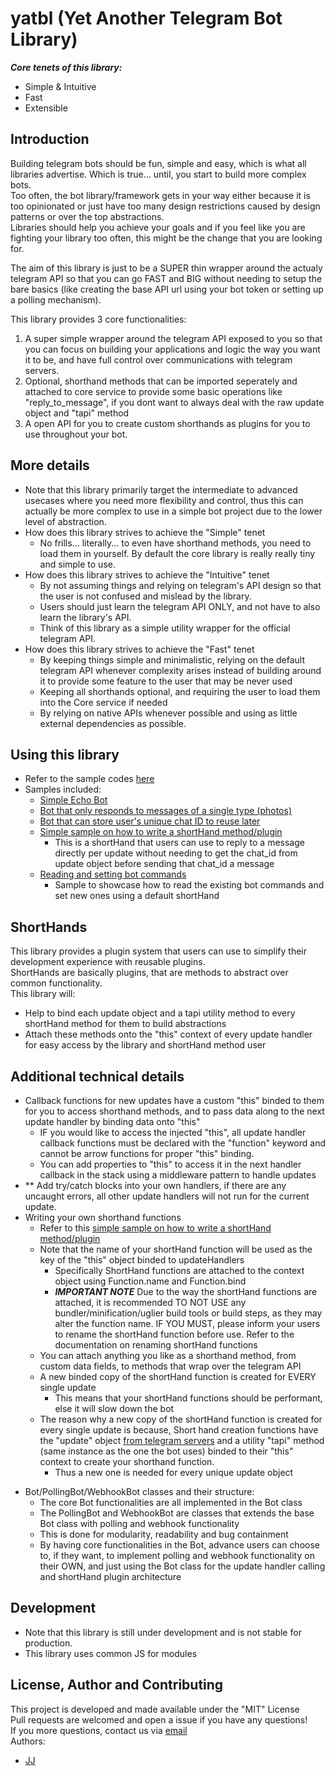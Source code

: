 # yatbl (Yet Another Telegram Bot Library)
***Core tenets of this library:***
- Simple & Intuitive
- Fast
- Extensible


## Introduction
Building telegram bots should be fun, simple and easy, which is what all libraries advertise. Which is true... until, you start to build more complex bots.  
Too often, the bot library/framework gets in your way either because it is too opinionated or just have too many design restrictions caused by design patterns or over the top abstractions.  
Libraries should help you achieve your goals and if you feel like you are fighting your library too often, this might be the change that you are looking for.  

The aim of this library is just to be a SUPER thin wrapper around the actualy telegram API so that you can go FAST and BIG without needing to setup the bare basics (like creating the base API url using your bot token or setting up a polling mechanism).  

This library provides 3 core functionalities:
1. A super simple wrapper around the telegram API exposed to you so that you can focus on building your applications and logic the way you want it to be, and have full control over communications with telegram servers.
2. Optional, shorthand methods that can be imported seperately and attached to core service to provide some basic operations like "reply_to_message", if you dont want to always deal with the raw update object and "tapi" method
3. A open API for you to create custom shorthands as plugins for you to use throughout your bot.


## More details
- Note that this library primarily target the intermediate to advanced usecases where you need more flexibility and control, thus this can actually be more complex to use in a simple bot project due to the lower level of abstraction.
- How does this library strives to achieve the "Simple" tenet
    - No frills... literally... to even have shorthand methods, you need to load them in yourself. By default the core library is really really tiny and simple to use.
- How does this library strives to achieve the "Intuitive" tenet
    - By not assuming things and relying on telegram's API design so that the user is not confused and mislead by the library.
    - Users should just learn the telegram API ONLY, and not have to also learn the library's API.
    - Think of this library as a simple utility wrapper for the official telegram API.
- How does this library strives to achieve the "Fast" tenet
    - By keeping things simple and minimalistic, relying on the default telegram API whenever complexity arises instead of building around it to provide some feature to the user that may be never used
    - Keeping all shorthands optional, and requiring the user to load them into the Core service if needed
    - By relying on native APIs whenever possible and using as little external dependencies as possible.


## Using this library
- Refer to the sample codes [here](./samples)
- Samples included:
    - [Simple Echo Bot](<./samples/simple echo bot.js>)
    - [Bot that only responds to messages of a single type (photos)](<./samples/single message type (photo).js>)
    - [Bot that can store user's unique chat ID to reuse later](<./samples/save user's chat_id to reply later.js>)
    - [Simple sample on how to write a shortHand method/plugin](<./samples/simple replyMessage shortHand.js>)
        - This is a shortHand that users can use to reply to a message directly per update without needing to get the chat_id from update object before sending that chat_id a message
    - [Reading and setting bot commands](<./samples/setting and reading bot commands.js>)
        - Sample to showcase how to read the existing bot commands and set new ones using a default shortHand

## ShortHands
This library provides a plugin system that users can use to simplify their development experience with reusable plugins.  
ShortHands are basically plugins, that are methods to abstract over common functionality.  
This library will:
- Help to bind each update object and a tapi utility method to every shortHand method for them to build abstractions
- Attach these methods onto the "this" context of every update handler for easy access by the library and shortHand method user

## Additional technical details
- Callback functions for new updates have a custom "this" binded to them for you to access shorthand methods, and to pass data along to the next update handler by binding data onto "this"
    - IF you would like to access the injected "this", all update handler callback functions must be declared with the "function" keyword and cannot be arrow functions for proper "this" binding.
    - You can add properties to "this" to access it in the next handler callback in the stack using a middleware pattern to handle updates
- ** Add try/catch blocks into your own handlers, if there are any uncaught errors, all other update handlers will not run for the current update.
- Writing your own shorthand functions
    - Refer to this [simple sample on how to write a shortHand method/plugin](<./samples/simple replyMessage shortHand.js>)
    - Note that the name of your shortHand function will be used as the key of the "this" object binded to updateHandlers
        - Specifically ShortHand functions are attached to the context object using Function.name and Function.bind
        - ***IMPORTANT NOTE*** Due to the way the shortHand functions are attached, it is recommended TO NOT USE any bundler/minification/uglier build tools or build steps, as they may alter the function name. IF YOU MUST, please inform your users to rename the shortHand function before use. Refer to the documentation on renaming shortHand functions
    - You can attach anything you like as a shorthand method, from custom data fields, to methods that wrap over the telegram API
    - A new binded copy of the shortHand function is created for EVERY single update
        - This means that your shortHand functions should be performant, else it will slow down the bot
    - The reason why a new copy of the shortHand function is created for every single update is because, Short hand creation functions have the "update" object [from telegram servers](https://core.telegram.org/bots/api#update) and a utility "tapi" method (same instance as the one the bot uses) binded to their "this" context to create your shorthand function.
        - Thus a new one is needed for every unique update object
<!-- - Update handlers can be asynchronous, but are not recommended to
    - This is because update handlers are awaited for and called one after the other
    - So if one of the handlers take really long to complete, the overall response will take extra long. Thus it is recommended to keep your update handlers as synchronous functions that call async methods without any awaits and let them complete in the background.
        - An example would be responding to a message using "tapi", where tapi is async.
        - The update handler should be synchronous and call tapi without awaiting for it, letting tapi run off in the background. -->
- Bot/PollingBot/WebhookBot classes and their structure:
    - The core Bot functionalities are all implemented in the Bot class
    - The PollingBot and WebhookBot are classes that extends the base Bot class with polling and webhook functionality
    - This is done for modularity, readability and bug containment
    - By having core functionalities in the Bot, advance users can choose to, if they want, to implement polling and webhook functionality on their OWN, and just using the Bot class for the update handler calling and shortHand plugin architecture





## Development
- Note that this library is still under development and is not stable for production.
- This library uses common JS for modules


## License, Author and Contributing
This project is developed and made available under the "MIT" License  
Pull requests are welcomed and open a issue if you have any questions!  
If you more questions, contact us via [email](mailto:developer@enkeldigital.com)  
Authors:
- [JJ](https://github.com/Jaimeloeuf)